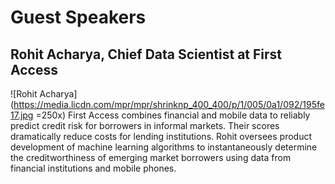 # Guest Speakers


## Rohit Acharya, Chief Data Scientist at First Access
![Rohit Acharya](https://media.licdn.com/mpr/mpr/shrinknp_400_400/p/1/005/0a1/092/195fe17.jpg =250x)
First Access combines financial and mobile data to reliably predict credit risk for borrowers in informal markets. Their scores dramatically reduce costs for lending institutions. Rohit oversees product development of machine learning algorithms to instantaneously determine the creditworthiness of emerging market borrowers using data from financial institutions and mobile phones.

